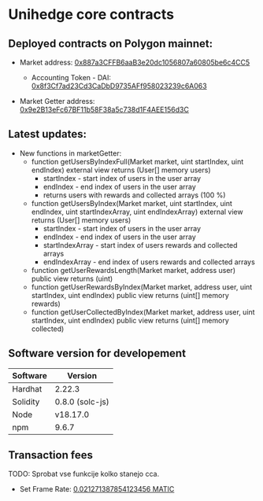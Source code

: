 # Unihedge core contracts
## Deployed contracts on Polygon mainnet:


* Market address: [0x887a3CFFB6aaB3e20dc1056807a60805be6c4CC5](https://polygonscan.com/address/0x887a3CFFB6aaB3e20dc1056807a60805be6c4CC5)
    * Accounting Token - DAI: [0x8f3Cf7ad23Cd3CaDbD9735AFf958023239c6A063](https://polygonscan.com/address/0x8f3Cf7ad23Cd3CaDbD9735AFf958023239c6A063)  

* Market Getter address: [0x9e2B13eFc67BF11b58F38a5c738d1F4AEE156d3C](https://polygonscan.com/address/0x9e2B13eFc67BF11b58F38a5c738d1F4AEE156d3C)

## Latest updates:
* New functions in marketGetter:    
    * function getUsersByIndexFull(Market market, uint startIndex, uint endIndex) external view returns (User[] memory users)
        * startIndex - start index of users in the user array
        * endIndex - end index of users in the user array
        * returns users with rewards and collected arrays (100 %)
    * function getUsersByIndex(Market market, uint startIndex, uint endIndex, uint startIndexArray, uint endIndexArray) external view returns (User[] memory users)
        * startIndex - start index of users in the user array
        * endIndex - end index of users in the user array
        * startIndexArray - start index of users rewards and collected arrays
        * endIndexArray - end index of users rewards and collected arrays
    * function getUserRewardsLength(Market market, address user) public view returns (uint)
    * function getUserRewardsByIndex(Market market, address user, uint startIndex, uint endIndex) public view returns (uint[] memory rewards)
    * function getUserCollectedByIndex(Market market, address user, uint startIndex, uint endIndex) public view returns (uint[] memory collected)



## Software version for developement
Software | Version
------------- | -------------
Hardhat  | 2.22.3
Solidity  | 0.8.0 (solc-js)
Node | v18.17.0
npm | 9.6.7


## Transaction fees
TODO: Sprobat vse funkcije kolko stanejo cca.
* Set Frame Rate: [0.021271387854123456 MATIC](https://polygonscan.com/tx/0xa94618edbc1149304a1a99fca82da961ec577b824da5ac7c30117914013b4815)



